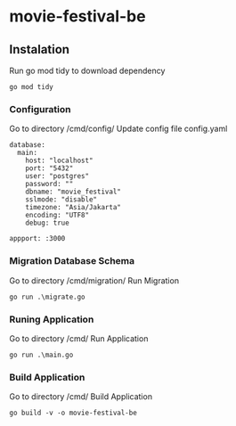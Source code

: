 # movie-festival-be

## Instalation
Run go mod tidy to download dependency
```
go mod tidy
```

### Configuration
Go to directory /cmd/config/
Update config file config.yaml
```
database:
  main:
    host: "localhost"
    port: "5432"
    user: "postgres"
    password: ""
    dbname: "movie_festival"
    sslmode: "disable"
    timezone: "Asia/Jakarta"
    encoding: "UTF8"
    debug: true

appport: :3000
```

### Migration Database Schema
Go to directory /cmd/migration/
Run Migration
```
go run .\migrate.go
```

### Runing Application
Go to directory /cmd/
Run Application
```
go run .\main.go
```

### Build Application
Go to directory /cmd/
Build Application
```
go build -v -o movie-festival-be
```